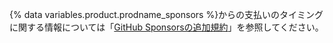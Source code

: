 {% data variables.product.prodname_sponsors %}からの支払いのタイミングに関する情報については「[GitHub Sponsorsの追加規約](/free-pro-team@latest/github/site-policy/github-sponsors-additional-terms#43-payment-timing)」を参照してください。
